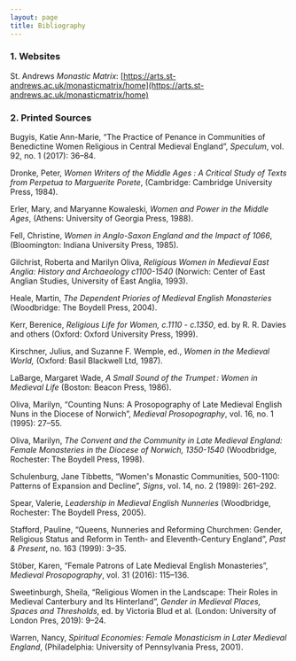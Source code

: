 ```yaml
---
layout: page
title: Bibliography
---
```

### 1. Websites

St. Andrews _Monastic Matrix_: [https://arts.st-andrews.ac.uk/monasticmatrix/home](https://arts.st-andrews.ac.uk/monasticmatrix/home)


### 2. Printed Sources

  Bugyis, Katie Ann-Marie, “The Practice of Penance in Communities of Benedictine Women Religious in Central Medieval England”, _Speculum_, vol. 92, no. 1 (2017): 36–84. 



  Dronke, Peter, _Women Writers of the Middle Ages : A Critical Study of Texts from Perpetua to Marguerite Porete_, (Cambridge: Cambridge University Press, 1984).


  Erler, Mary, and Maryanne Kowaleski, _Women and Power in the Middle Ages_, (Athens: University of Georgia Press, 1988).


  Fell, Christine, _Women in Anglo-Saxon England and the Impact of 1066_, (Bloomington: Indiana University Press, 1985).


Gilchrist, Roberta and Marilyn Oliva, _Religious Women in Medieval East Anglia: History and Archaeology c1100-1540_ (Norwich: Center of East Anglian Studies, University of East Anglia, 1993).


Heale, Martin, _The Dependent Priories of Medieval English Monasteries_ (Woodbridge: The Boydell Press, 2004).


Kerr, Berenice, _Religious Life for Women, c.1110 - c.1350_, ed. by R. R. Davies and others (Oxford: Oxford University Press, 1999). 


Kirschner, Julius, and Suzanne F. Wemple, ed., _Women in the Medieval World,_ (Oxford: Basil Blackwell Ltd, 1987).


  LaBarge, Margaret Wade, _A Small Sound of the Trumpet : Women in Medieval Life_ (Boston: Beacon Press, 1986).


  Oliva, Marilyn, “Counting Nuns: A Prosopography of Late Medieval English Nuns in the Diocese of Norwich”, _Medieval Prosopography_, vol. 16, no. 1  (1995): 27–55.


  Oliva, Marilyn, _The Convent and the Community in Late Medieval England: Female Monasteries in the Diocese of Norwich, 1350-1540_ (Woodbridge, Rochester: The Boydell Press, 1998).


  Schulenburg, Jane Tibbetts, “Women's Monastic Communities, 500-1100: Patterns of Expansion and Decline”, _Signs_, vol. 14, no. 2 (1989): 261–292. 


  Spear, Valerie, _Leadership in Medieval English Nunneries_ (Woodbridge, Rochester: The Boydell Press, 2005). 


  Stafford, Pauline, “Queens, Nunneries and Reforming Churchmen: Gender, Religious Status and Reform in Tenth- and Eleventh-Century England”, _Past & Present_, no. 163 (1999): 3–35. 


  Stöber, Karen, “Female Patrons of Late Medieval English Monasteries”, _Medieval Prosopography_, vol. 31 (2016): 115–136. 


  Sweetinburgh, Sheila, “Religious Women in the Landscape: Their Roles in Medieval Canterbury and Its Hinterland”, _Gender in Medieval Places, Spaces and Thresholds_, ed. by Victoria Blud et al. (London: University of London Pres, 2019): 9–24. 


  Warren, Nancy, _Spiritual Economies: Female Monasticism in Later Medieval England_, (Philadelphia: University of Pennsylvania Press, 2001). 


